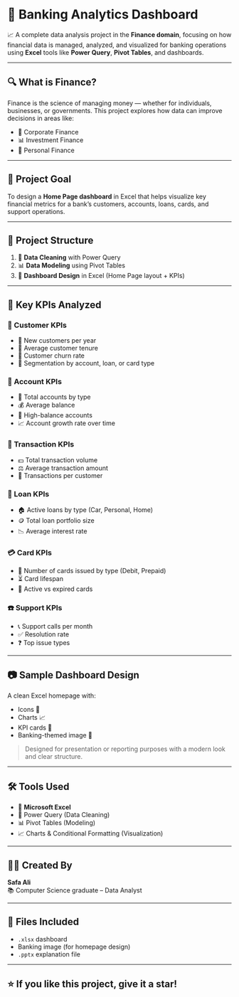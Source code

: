 
# 🏦 Banking Analytics Dashboard

📈 A complete data analysis project in the **Finance domain**, focusing on how financial data is managed, analyzed, and visualized for banking operations using **Excel** tools like **Power Query**, **Pivot Tables**, and dashboards.

---

## 🔍 What is Finance?

Finance is the science of managing money — whether for individuals, businesses, or governments. This project explores how data can improve decisions in areas like:

- 💼 Corporate Finance
- 📊 Investment Finance
- 👛 Personal Finance

---

## 🎯 Project Goal

To design a **Home Page dashboard** in Excel that helps visualize key financial metrics for a bank’s customers, accounts, loans, cards, and support operations.

---

## 🧱 Project Structure

1. 🧼 **Data Cleaning** with Power Query  
2. 📊 **Data Modeling** using Pivot Tables  
3. 🎨 **Dashboard Design** in Excel (Home Page layout + KPIs)

---

## 📌 Key KPIs Analyzed

### 👥 Customer KPIs
- 🧍 New customers per year  
- 📅 Average customer tenure  
- 🔄 Customer churn rate  
- 🧩 Segmentation by account, loan, or card type  

### 🏦 Account KPIs
- 💼 Total accounts by type  
- 💰 Average balance  
- 💎 High-balance accounts  
- 📈 Account growth rate over time  

### 💸 Transaction KPIs
- 💵 Total transaction volume  
- ⚖️ Average transaction amount  
- 🧮 Transactions per customer  

### 🧾 Loan KPIs
- 🏠 Active loans by type (Car, Personal, Home)  
- 🪙 Total loan portfolio size  
- 📉 Average interest rate  

### 💳 Card KPIs
- 🪪 Number of cards issued by type (Debit, Prepaid)  
- ⏳ Card lifespan  
- 🔁 Active vs expired cards  

### ☎️ Support KPIs
- 📞 Support calls per month  
- ✅ Resolution rate  
- ❓ Top issue types  

---

## 📷 Sample Dashboard Design

A clean Excel homepage with:
- Icons 🎯
- Charts 📈
- KPI cards 🧾
- Banking-themed image 🏦

> Designed for presentation or reporting purposes with a modern look and clear structure.

---

## 🛠 Tools Used

- 📗 **Microsoft Excel**
- 🧼 Power Query (Data Cleaning)
- 📊 Pivot Tables (Modeling)
- 📈 Charts & Conditional Formatting (Visualization)

---

## 👩‍💻 Created By

**Safa Ali**  
📚 Computer Science graduate – Data Analyst

---

## 📁 Files Included

- `.xlsx` dashboard
- Banking image (for homepage design)
- `.pptx` explanation file


---

## ⭐ If you like this project, give it a star!
